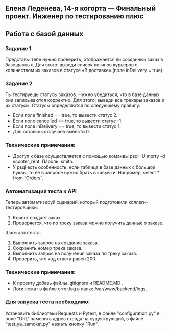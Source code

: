 ## Елена Леденева, 14-я когорта — Финальный проект. Инженер по тестированию плюс

## **Работа с базой данных**

### **Задание 1**

Представь: тебе нужно проверить, отображается ли созданный заказ в базе данных.
Для этого: выведи список логинов курьеров с количеством их заказов в статусе «В доставке» (поле inDelivery = true). 

### **Задание 2**

Ты тестируешь статусы заказов. Нужно убедиться, что в базе данных они записываются корректно.
Для этого: выведи все трекеры заказов и их статусы. 
Статусы определяются по следующему правилу:

* Если поле finished == true, то вывести статус 2.
* Если поле canсelled == true, то вывести статус -1.
* Если поле inDelivery == true, то вывести статус 1.
* Для остальных случаев вывести 0.

### **Технические примечания:**

* Доступ к базе осуществляется с помощью команды psql -U morty -d scooter_rent. Пароль: smith.
* У psql есть особенность: если таблица в базе данных с большой буквы, то её в запросе нужно брать в кавычки. Например, select * from “Orders”.

### **Автоматизация теста к API**

Теперь автоматизируй сценарий, который подготовили коллеги-тестировщики:
1. Клиент создает заказ.
2. Проверяется, что по треку заказа можно получить данные о заказе.

Шаги автотеста:
1. Выполнить запрос на создание заказа.
2. Сохранить номер трека заказа.
3. Выполнить запрос на получения заказа по треку заказа.
4. Проверить, что код ответа равен 200.

### **Технические примечания:**

* К проекту добавь файлы .gitignore и README.MD .
* Логи лежат в файле error.log в папке /var/www/backend/logs.

### **Для запуска теста необходимо:** 
Установить библиотеки Requests и Pytest, в файле "configuration.py" в поле "URL" заменить адрес стенда на существующий, в файле "test_ya_samokat.py" нажать кнопку "Run".

